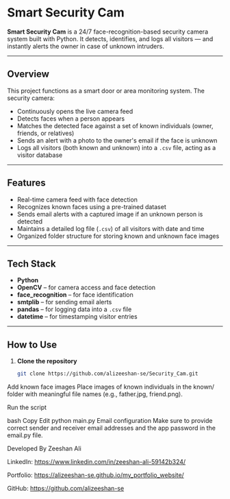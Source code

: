 # Smart Security Cam

**Smart Security Cam** is a 24/7 face-recognition-based security camera system built with Python. It detects, identifies, and logs all visitors — and instantly alerts the owner in case of unknown intruders.

---

## Overview

This project functions as a smart door or area monitoring system. The security camera:

- Continuously opens the live camera feed  
- Detects faces when a person appears  
- Matches the detected face against a set of known individuals (owner, friends, or relatives)  
- Sends an alert with a photo to the owner's email if the face is unknown  
- Logs all visitors (both known and unknown) into a `.csv` file, acting as a visitor database

---

## Features

- Real-time camera feed with face detection  
- Recognizes known faces using a pre-trained dataset  
- Sends email alerts with a captured image if an unknown person is detected  
- Maintains a detailed log file (`.csv`) of all visitors with date and time  
- Organized folder structure for storing known and unknown face images

---

## Tech Stack

- **Python**  
- **OpenCV** – for camera access and face detection  
- **face_recognition** – for face identification  
- **smtplib** – for sending email alerts  
- **pandas** – for logging data into a `.csv` file  
- **datetime** – for timestamping visitor entries

---

## How to Use

1. **Clone the repository**  
   ```bash
   git clone https://github.com/alizeeshan-se/Security_Cam.git

Add known face images
Place images of known individuals in the known/ folder with meaningful file names (e.g., father.jpg, friend.png).

Run the script

bash
Copy
Edit
python main.py
Email configuration
Make sure to provide correct sender and receiver email addresses and the app password in the email.py file.

Developed By
Zeeshan Ali

LinkedIn:
https://www.linkedin.com/in/zeeshan-ali-59142b324/

Portfolio:
https://alizeeshan-se.github.io/my_portfolio_website/

GitHub:
https://github.com/alizeeshan-se


